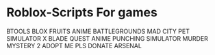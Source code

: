 # Roblox-Scripts For games
BTOOLS
BLOX FRUITS
ANIME BATTLEGROUNDS
MAD CITY
PET SIMULATOR X
BLADE QUEST
ANIME PUNCHING SIMULATOR
MURDER MYSTERY 2
ADOPT ME
PLS DONATE
ARSENAL
